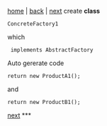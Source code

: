 [home](./page01.md) | [back](./page10.md) | [next](./page12.md)
create **class**
```
ConcreteFactory1
```
which
```
 implements AbstractFactory
```
Auto gererate code
```
return new ProductA1();
```
and
```
return new ProductB1();
```


[next](./page12.md) ***
